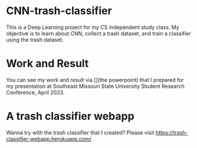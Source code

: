 # CNN-trash-classifier
This is a Deep Learning project for my CS independent study class. My objective is to learn about CNN, collect a trash dataset, and train a classifier using the trash dataset.

# Work and Result
You can see my work and result via [](the powerpoint) that I prepared for my presentation at Southeast Missouri State University Student Research Conference, April 2023.

# A trash classifier webapp
Wanna try with the trash classifier that I created?
Please visit https://trash-classifier-webapp.herokuapp.com/ 

